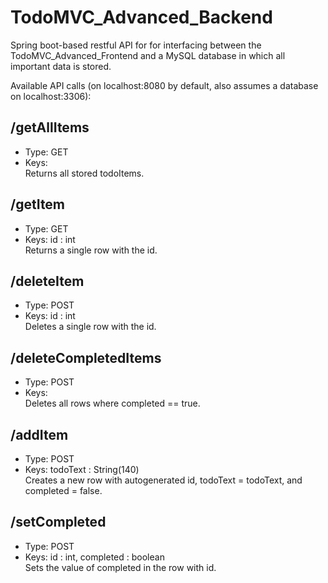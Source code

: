 # TodoMVC_Advanced_Backend
Spring boot-based restful API for for interfacing between the TodoMVC_Advanced_Frontend and a MySQL database in which all important data is stored.

Available API calls (on localhost:8080 by default, also assumes a database on localhost:3306):

## /getAllItems
- Type: GET
- Keys:  
Returns all stored todoItems.

## /getItem
- Type: GET
- Keys: id : int  
Returns a single row with the id.

## /deleteItem
- Type: POST
- Keys: id : int  
Deletes a single row with the id.

## /deleteCompletedItems
- Type: POST
- Keys:  
Deletes all rows where completed == true.

## /addItem
- Type: POST
- Keys: todoText : String(140)  
Creates a new row with autogenerated id, todoText = todoText, and completed = false.

## /setCompleted
- Type: POST
- Keys: id : int, completed : boolean  
Sets the value of completed in the row with id.
